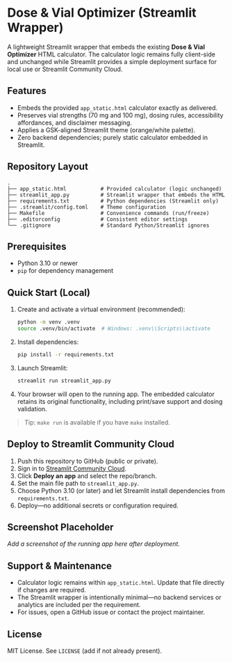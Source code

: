 # Dose & Vial Optimizer (Streamlit Wrapper)

A lightweight Streamlit wrapper that embeds the existing **Dose & Vial Optimizer** HTML calculator. The calculator logic remains fully client-side and unchanged while Streamlit provides a simple deployment surface for local use or Streamlit Community Cloud.

## Features
- Embeds the provided `app_static.html` calculator exactly as delivered.
- Preserves vial strengths (70 mg and 100 mg), dosing rules, accessibility affordances, and disclaimer messaging.
- Applies a GSK-aligned Streamlit theme (orange/white palette).
- Zero backend dependencies; purely static calculator embedded in Streamlit.

## Repository Layout
```
.
├── app_static.html           # Provided calculator (logic unchanged)
├── streamlit_app.py          # Streamlit wrapper that embeds the HTML
├── requirements.txt          # Python dependencies (Streamlit only)
├── .streamlit/config.toml    # Theme configuration
├── Makefile                  # Convenience commands (run/freeze)
├── .editorconfig             # Consistent editor settings
└── .gitignore                # Standard Python/Streamlit ignores
```

## Prerequisites
- Python 3.10 or newer
- `pip` for dependency management

## Quick Start (Local)
1. Create and activate a virtual environment (recommended):
   ```bash
   python -m venv .venv
   source .venv/bin/activate  # Windows: .venv\\Scripts\\activate
   ```
2. Install dependencies:
   ```bash
   pip install -r requirements.txt
   ```
3. Launch Streamlit:
   ```bash
   streamlit run streamlit_app.py
   ```
4. Your browser will open to the running app. The embedded calculator retains its original functionality, including print/save support and dosing validation.

> Tip: `make run` is available if you have `make` installed.

## Deploy to Streamlit Community Cloud
1. Push this repository to GitHub (public or private).
2. Sign in to [Streamlit Community Cloud](https://share.streamlit.io/).
3. Click **Deploy an app** and select the repo/branch.
4. Set the main file path to `streamlit_app.py`.
5. Choose Python 3.10 (or later) and let Streamlit install dependencies from `requirements.txt`.
6. Deploy—no additional secrets or configuration required.

## Screenshot Placeholder
_Add a screenshot of the running app here after deployment._

## Support & Maintenance
- Calculator logic remains within `app_static.html`. Update that file directly if changes are required.
- The Streamlit wrapper is intentionally minimal—no backend services or analytics are included per the requirement.
- For issues, open a GitHub issue or contact the project maintainer.

## License
MIT License. See `LICENSE` (add if not already present).
